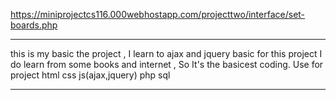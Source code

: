 https://miniprojectcs116.000webhostapp.com/projecttwo/interface/set-boards.php
*************************************************
this is my basic the project , I learn to 
ajax and jquery basic for this project 
I do learn from some books and internet 
, So It's the basicest coding.
Use for project html css js(ajax,jquery) php sql 
*************************************************

